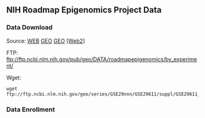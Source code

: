 ## NIH Roadmap Epigenomics Project Data

### Data Download
Source: [WEB](https://www.ncbi.nlm.nih.gov/geo/roadmap/epigenomics/?view=matrix) [GEO](https://www.ncbi.nlm.nih.gov/geo/query/acc.cgi?acc=GSE29611) [GEO](https://www.ncbi.nlm.nih.gov/geo/browse/?view=samples&display=200&series=16256&search=bisulfite%20sequencing&zsort=date)
[[Web2]](https://www.encodeproject.org/search/?type=Experiment&assay_title=WGBS&status=released&assembly=GRCh38&biosample_type=tissue&files.file_type=bigWig)

FTP: ftp://ftp.ncbi.nlm.nih.gov/pub/geo/DATA/roadmapepigenomics/by_experiment/

Wget: 
```
wget ftp://ftp.ncbi.nlm.nih.gov/geo/series/GSE29nnn/GSE29611/suppl/GSE29611_RAW.tar
```


### Data Enrollment
